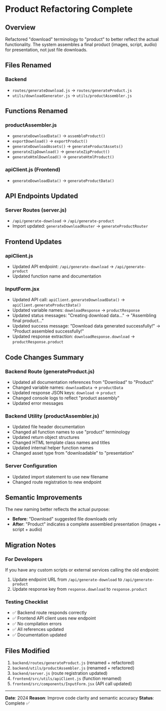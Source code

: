 # Product Refactoring Complete

## Overview

Refactored "download" terminology to "product" to better reflect the actual functionality. The system assembles a final product (images, script, audio) for presentation, not just file downloads.

## Files Renamed

### Backend

- `routes/generateDownload.js` → `routes/generateProduct.js`
- `utils/downloadGenerator.js` → `utils/productAssembler.js`

## Functions Renamed

### productAssembler.js

- `generateDownloadData()` → `assembleProduct()`
- `exportDownload()` → `exportProduct()`
- `generateDownloadAssets()` → `generateProductAssets()`
- `generateZipDownload()` → `generateZipProduct()`
- `generateHtmlDownload()` → `generateHtmlProduct()`

### apiClient.js (Frontend)

- `generateDownloadData()` → `generateProductData()`

## API Endpoints Updated

### Server Routes (server.js)

- `/api/generate-download` → `/api/generate-product`
- Import updated: `generateDownloadRouter` → `generateProductRouter`

## Frontend Updates

### apiClient.js

- Updated API endpoint: `/api/generate-download` → `/api/generate-product`
- Updated function name and documentation

### InputForm.jsx

- Updated API call: `apiClient.generateDownloadData()` → `apiClient.generateProductData()`
- Updated variable names: `downloadResponse` → `productResponse`
- Updated status messages: "Creating download data..." → "Assembling final product..."
- Updated success message: "Download data generated successfully!" → "Product assembled successfully!"
- Updated response extraction: `downloadResponse.download` → `productResponse.product`

## Code Changes Summary

### Backend Route (generateProduct.js)

- Updated all documentation references from "Download" to "Product"
- Changed variable names: `downloadData` → `productData`
- Updated response JSON keys: `download` → `product`
- Changed console logs to reflect "product assembly"
- Updated error messages

### Backend Utility (productAssembler.js)

- Updated file header documentation
- Changed all function names to use "product" terminology
- Updated return object structures
- Changed HTML template class names and titles
- Updated internal helper function names
- Changed asset type from "downloadable" to "presentation"

### Server Configuration

- Updated import statement to use new filename
- Changed route registration to new endpoint

## Semantic Improvements

The new naming better reflects the actual purpose:

- **Before**: "Download" suggested file downloads only
- **After**: "Product" indicates a complete assembled presentation (images + script + audio)

## Migration Notes

### For Developers

If you have any custom scripts or external services calling the old endpoint:

1. Update endpoint URL from `/api/generate-download` to `/api/generate-product`
2. Update response key from `response.download` to `response.product`

### Testing Checklist

- ✅ Backend route responds correctly
- ✅ Frontend API client uses new endpoint
- ✅ No compilation errors
- ✅ All references updated
- ✅ Documentation updated

## Files Modified

1. `backend/routes/generateProduct.js` (renamed + refactored)
2. `backend/utils/productAssembler.js` (renamed + refactored)
3. `backend/server.js` (route registration updated)
4. `frontend/src/utils/apiClient.js` (function renamed)
5. `frontend/src/components/InputForm.jsx` (API call updated)

---

**Date**: 2024
**Reason**: Improve code clarity and semantic accuracy
**Status**: Complete ✅
